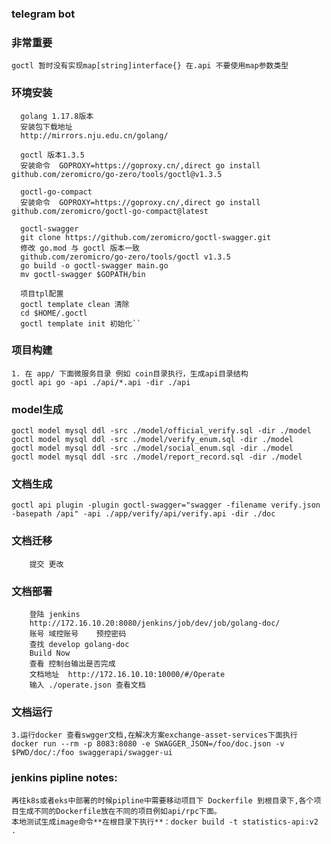 ### telegram bot 

### 非常重要

```api
goctl 暂时没有实现map[string]interface{} 在.api 不要使用map参数类型
```

### 环境安装

```
  golang 1.17.8版本
  安装包下载地址
  http://mirrors.nju.edu.cn/golang/
```

```
  goctl 版本1.3.5
  安装命令  GOPROXY=https://goproxy.cn/,direct go install github.com/zeromicro/go-zero/tools/goctl@v1.3.5
```

```
  goctl-go-compact
  安装命令  GOPROXY=https://goproxy.cn/,direct go install github.com/zeromicro/goctl-go-compact@latest
``` 

```
  goctl-swagger
  git clone https://github.com/zeromicro/goctl-swagger.git
  修改 go.mod 与 goctl 版本一致
  github.com/zeromicro/go-zero/tools/goctl v1.3.5
  go build -o goctl-swagger main.go
  mv goctl-swagger $GOPATH/bin
```

```
  项目tpl配置
  goctl template clean 清除
  cd $HOME/.goctl
  goctl template init 初始化``
```

### 项目构建

```api
1. 在 app/ 下面微服务目录 例如 coin目录执行，生成api目录结构
goctl api go -api ./api/*.api -dir ./api
```

### model生成

```api
goctl model mysql ddl -src ./model/official_verify.sql -dir ./model
goctl model mysql ddl -src ./model/verify_enum.sql -dir ./model
goctl model mysql ddl -src ./model/social_enum.sql -dir ./model
goctl model mysql ddl -src ./model/report_record.sql -dir ./model
```

### 文档生成

```
goctl api plugin -plugin goctl-swagger="swagger -filename verify.json -basepath /api" -api ./app/verify/api/verify.api -dir ./doc

```

### 文档迁移

``` cp ./doc/verify.json ../cointiger-golang-doc/doc 
    提交 更改
```

### 文档部署

``` 
    登陆 jenkins
    http://172.16.10.20:8080/jenkins/job/dev/job/golang-doc/
    账号 域控账号    预控密码
    查找 develop golang-doc
    Build Now
    查看 控制台输出是否完成    
    文档地址  http://172.16.10.10:10000/#/Operate 
    输入 ./operate.json 查看文档
```

### 文档运行

```api
3.运行docker 查看swgger文档,在解决方案exchange-asset-services下面执行
docker run --rm -p 8083:8080 -e SWAGGER_JSON=/foo/doc.json -v $PWD/doc/:/foo swaggerapi/swagger-ui 
```

### jenkins pipline notes:

```api
再往k8s或者eks中部署的时候pipline中需要移动项目下 Dockerfile 到根目录下,各个项目生成不同的Dockerfile放在不同的项目例如api/rpc下面。
本地测试生成image命令**在根目录下执行**：docker build -t statistics-api:v2 .
```

